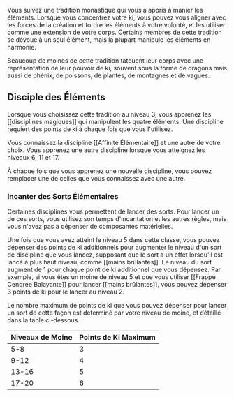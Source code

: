 Vous suivez une tradition monastique qui vous a appris à manier les éléments. Lorsque vous concentrez votre ki, vous pouvez vous aligner avec les forces de la création et tordre les éléments à votre volonté, et les utiliser comme une extension de votre corps. Certains membres de cette tradition se dévoue à un seul élément, mais la plupart manipule les éléments en harmonie.

Beaucoup de moines de cette tradition tatouent leur corps avec une représentation de leur pouvoir de ki, souvent sous la forme de dragons mais aussi de phénix, de poissons, de plantes, de montagnes et de vagues.

## Disciple des Éléments

Lorsque vous choisissez cette tradition au niveau 3, vous apprenez les [[disciplines magiques]] qui manipulent les quatre éléments. Une discipline requiert des points de ki à chaque fois que vous l'utilisez.

Vous connaissez la discipline [[Affinité Élémentaire]] et une autre de votre choix. Vous apprenez une autre discipline lorsque vous atteignez les niveaux 6, 11 et 17.

À chaque fois que vous apprenez une nouvelle discipline, vous pouvez remplacer une de celles que vous connaissez avec une autre.

### Incanter des Sorts Élémentaires

Certaines disciplines vous permettent de lancer des sorts. Pour lancer un de ces sorts, vous utilisez son temps d'incantation et les autres règles, mais vous n'avez pas à dépenser de composantes matérielles.

Une fois que vous avez atteint le niveau 5 dans cette classe, vous pouvez dépenser des points de ki additionnels pour augmenter le niveau d'un sort de discipline que vous lancez, supposant que le sort a un effet lorsqu'il est lancé à plus haut niveau, comme [[mains brûlantes]]. Le niveau du sort augment de 1 pour chaque point de ki additionnel que vous dépensez. Par exemple, si vous êtes un moine de niveau 5 et que vous utiliser [[Frappe Cendrée Balayante]] pour lancer [[mains brûlantes]], vous pouvez dépenser 3 points de ki pour le lancer au niveau 2.

Le nombre maximum de points de ki que vous pouvez dépenser pour lancer un sort de cette façon est déterminé par votre niveau de moine, et détaillé dans la table ci-dessous.

| Niveaux de Moine | Points de Ki Maximum |
| ---------------- | -------------------- |
| 5-8              | 3                    |
| 9-12             | 4                    |
| 13-16            | 5                    |
| 17-20            | 6                     |